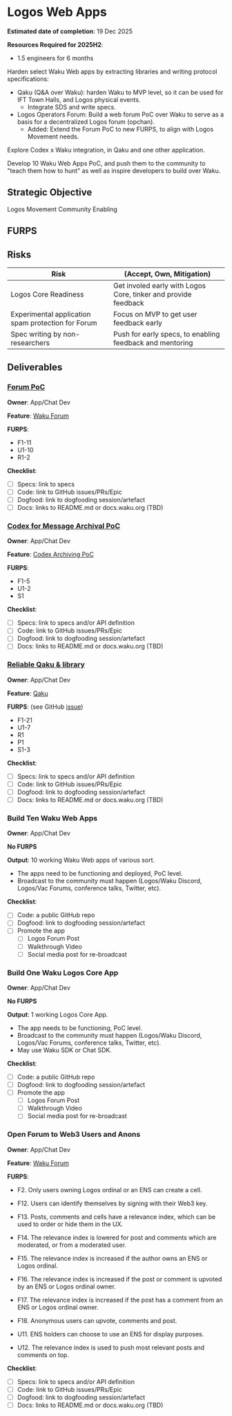 # Logos Web Apps

**Estimated date of completion**: 19 Dec 2025

**Resources Required for 2025H2**:
- 1.5 engineers for 6 months

Harden select Waku Web apps by extracting libraries and writing protocol specifications:

- Qaku (Q&A over Waku): harden Waku to MVP level, so it can be used for IFT Town Halls, and Logos physical events.
  - Integrate SDS and write specs. 
- Logos Operators Forum: Build a web forum PoC over Waku to serve as a basis for a decentralized Logos forum (opchan).
  - Added: Extend the Forum PoC to new FURPS, to align with Logos Movement needs.

Explore Codex x Waku integration, in Qaku and one other application.

Develop 10 Waku Web Apps PoC, and push them to the community to "teach them how to hunt" as well as inspire developers
to build over Waku.

## Strategic Objective

Logos Movement Community Enabling

## FURPS

## Risks

| Risk                                               | (Accept, Own, Mitigation)                                      |
|----------------------------------------------------|----------------------------------------------------------------|
| Logos Core Readiness                               | Get involed early with Logos Core, tinker and provide feedback |
| Experimental application spam protection for Forum | Focus on MVP to get user feedback early                        | 
| Spec writing by non-researchers                    | Push for early specs, to enabling feedback and mentoring       |

## Deliverables

### [Forum PoC](https://github.com/waku-org/pm/issues/292) 

**Owner**: App/Chat Dev

**Feature**: [Waku Forum](/FURPS/application/forum.md)

**FURPS**:
- F1-11
- U1-10
- R1-2

**Checklist**:
- [ ] Specs: link to specs
- [ ] Code: link to GitHub issues/PRs/Epic
- [ ] Dogfood: link to dogfooding session/artefact
- [ ] Docs: links to README.md or docs.waku.org (TBD)

### [Codex for Message Archival PoC](https://github.com/waku-org/pm/issues/293)

**Owner**: App/Chat Dev

**Feature**: [Codex Archiving PoC](/FURPS/application/codex.md)

**FURPS**:
- F1-5
- U1-2
- S1

**Checklist**:
- [ ] Specs: link to specs and/or API definition
- [ ] Code: link to GitHub issues/PRs/Epic
- [ ] Dogfood: link to dogfooding session/artefact
- [ ] Docs: links to README.md or docs.waku.org (TBD)

### [Reliable Qaku & library](https://github.com/waku-org/pm/issues/287)

**Owner**: App/Chat Dev 

**Feature**: [Qaku](/FURPS/application/qaku.md)

**FURPS**: (see GitHub [issue](https://github.com/waku-org/pm/issues/292))
- F1-21
- U1-7
- R1
- P1
- S1-3

**Checklist**:
- [ ] Specs: link to specs and/or API definition
- [ ] Code: link to GitHub issues/PRs/Epic
- [ ] Dogfood: link to dogfooding session/artefact
- [ ] Docs: links to README.md or docs.waku.org (TBD)

### Build Ten Waku Web Apps

**Owner**: App/Chat Dev

**No FURPS**

**Output**: 10 working Waku Web apps of various sort.

- The apps need to be functioning and deployed, PoC level.
- Broadcast to the community must happen (Logos/Waku Discord, Logos/Vac Forums, conference talks, Twitter, etc). 

**Checklist**:

- [ ] Code: a public GitHub repo
- [ ] Dogfood: link to dogfooding session/artefact
- [ ] Promote the app
  - [ ] Logos Forum Post
  - [ ] Walkthrough Video
  - [ ] Social media post for re-broadcast

### Build One Waku Logos Core App

**Owner**: App/Chat Dev

**No FURPS**

**Output**: 1 working Logos Core App.

- The app needs to be functioning, PoC level.
- Broadcast to the community must happen (Logos/Waku Discord, Logos/Vac Forums, conference talks, Twitter, etc).
- May use Waku SDK or Chat SDK.

**Checklist**:

- [ ] Code: a public GitHub repo
- [ ] Dogfood: link to dogfooding session/artefact
- [ ] Promote the app
  - [ ] Logos Forum Post
  - [ ] Walkthrough Video
  - [ ] Social media post for re-broadcast

### Open Forum to Web3 Users and Anons

**Owner**: App/Chat Dev

**Feature**: [Waku Forum](/FURPS/application/forum.md)

**FURPS**:
- F2. Only users owning Logos ordinal or an ENS can create a cell.
- F12. Users can identify themselves by signing with their Web3 key.
- F13. Posts, comments and cells have a relevance index, which can be used to order or hide them in the UX.
- F14. The relevance index is lowered for post and comments which are moderated, or from a moderated user.
- F15. The relevance index is increased if the author owns an ENS or Logos ordinal.
- F16. The relevance index is increased if the post or comment is upvoted by an ENS or Logos ordinal owner.
- F17. The relevance index is increased if the post has a comment from an ENS or Logos ordinal owner.
- F18. Anonymous users can upvote, comments and post.

- U11. ENS holders can choose to use an ENS for display purposes.
- U12. The relevance index is used to push most relevant posts and comments on top.


**Checklist**:
- [ ] Specs: link to specs and/or API definition
- [ ] Code: link to GitHub issues/PRs/Epic
- [ ] Dogfood: link to dogfooding session/artefact
- [ ] Docs: links to README.md or docs.waku.org (TBD)